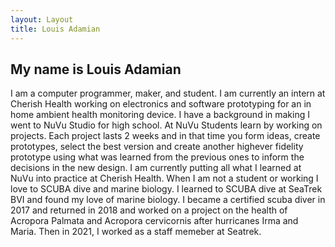 ```yaml
---
layout: Layout
title: Louis Adamian
---
```



## My name is Louis Adamian

I am a computer programmer, maker, and student. I am currently an intern at Cherish Health working on electronics and 
software prototyping for an in home ambient health monitoring device. I have a background in making I went to NuVu 
Studio for high school. At NuVu Students learn by working on projects. Each project lasts 2 weeks and in that time you 
form ideas, create prototypes, select the best version and create another highever fidelity prototype using what was 
learned from the previous ones to inform the decisions in the new design. I am currently putting all what I learned at 
NuVu into practice at Cherish Health. When I am not a student or working I love to SCUBA dive and marine biology. I 
learned to SCUBA dive at SeaTrek BVI and found my love of marine biology. I became a certified scuba diver in 2017
and returned in 2018 and worked on a project on the health of Acropora Palmata and Acropora cervicornis after hurricanes
Irma and Maria. Then in 2021, I worked as a staff memeber at Seatrek.
